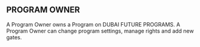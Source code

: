 ## PROGRAM OWNER <br>

A Program Owner owns a Program on DUBAI FUTURE PROGRAMS. A Program Owner can change program settings, manage rights and add new gates.
